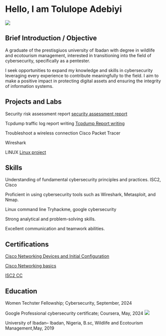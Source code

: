 # Hello, I am  Tolulope Adebiyi
<a href="https://linkedin.com/in/tolulope-adebiyi/"><img src="https://img.shields.io/badge/-LinkedIn-0072b1?&style=for-the-badge&logo=linkedin&logoColor=white" /></a>

## Brief Introduction / Objective

A graduate of the prestisgiuos university of Ibadan with degree in wildlife and ecotourism management, interested in transitioning into the field of cybersecurity, specifically as a pentester.

I seek opportunities to expand my knowledge and skills in cybersecurity leveraging every experience to contribute meaningfully to the field. I aim to make a positive impact in protecting digital assets and ensuring the integrity of information systems.


## Projects and Labs

Security risk assessment report    <a href="https://docs.google.com/document/d/1TWG3pZK1otwJ_idyQIiWj9k650ybQNdW2KBf9fpXEoQ/edit?resourcekey=0-oaxJNtm1ps4fqXw9hQ0VLA">security assessment report</a>

Tcpdump traffic log report writing  <a href="https://docs.google.com/document/d/1PQrDe9oaZH3BrhZDWgG-O07JAlMf7t4iOsIsf0HBGZg/edit">Tcpdump Report writing<a/>

Troubleshoot a wireless connection Cisco Packet Tracer

Wireshark

LINUX  <a href="https://docs.google.com/document/d/1qp51NVPq6ICU3CcpQlsyc3mI-FcQEDS5f7CfSwks5y8/edit#heading=h.adnh333husy">Linux project</a>


## Skills

Understanding of fundamental cybersecurity principles and practices. ISC2, Cisco

Proficient in using cybersecurity tools such as Wireshark, Metasploit, and Nmap.

Linux command line  Tryhackme, google cybersecurity 

Strong analytical and problem-solving skills.

Excellent communication and teamwork abilities.


## Certifications
<a href="https://www.credly.com/badges/fff1e83b-dae4-4d5e-a469-3599b810ef51/public_url">Cisco Networking Devices and Initial Configuration<a/>

<a href="https://www.credly.com/badges/2c1367c1-3d88-4241-ac9a-3e6415b1b4bc/public_url">Cisco Networking basics<a/>

<a href="https://www.credly.com/badges/39292ef2-bbdc-4b98-9d2b-4f943bd6a3c6/public_url">ISC2 CC<a/>

## Education

Women Techster Fellowship; Cybersecurity, September, 2024
  
Google Professional cybersecurity certificate; Coursera, May, 2024   <img src="https://img.shields.io/badge/-Google-4285F4?&style=for-the-badge&logo=Google&logoColor=white" />

University of Ibadan– Ibadan, Nigeria, B.sc, Wildlife and Ecotourism Management,May, 2019





